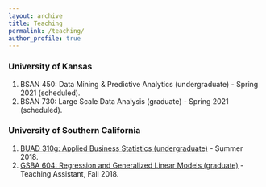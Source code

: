 ```yaml
---
layout: archive
title: Teaching
permalink: /teaching/
author_profile: true
---
```


### University of Kansas
<ol>
   <li>BSAN 450: Data Mining & Predictive Analytics (undergraduate) - Spring 2021 (scheduled).
     </li>
   <li>BSAN 730: Large Scale Data Analysis (graduate) - Spring 2021 (scheduled). 
   </li>
</ol>

### University of Southern California

<ol>
   <li><a href="https://classes.usc.edu/term-20182/course/buad-310/" target="_blank">BUAD 310g: Applied Business Statistics (undergraduate)</a> - Summer 2018.
   </li>
   <li><a href="https://classes.usc.edu/term-20183/course/gsba-604/" target="_blank">GSBA 604: Regression and Generalized Linear Models (graduate)</a> - Teaching Assistant, Fall 2018. 
   </li>
</ol>

